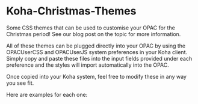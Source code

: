 # Koha-Christmas-Themes
Some CSS themes that can be used to customise your OPAC for the Christmas period! See our blog post on the topic for more information.

All of these themes can be plugged directly into your OPAC by using the OPACUserCSS and OPACUserJS system preferences in your Koha client. Simply copy and paste these files into the input fields provided under each preference and the styles will import automatically into the OPAC.

Once copied into your Koha system, feel free to modify these in any way you see fit.

Here are examples for each one:
